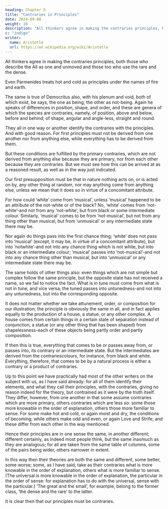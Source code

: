 ```yaml
---
heading: Chapter 5
title: "Contraries in Principles"
date: 2024-09-08
weight: 10
description: "All thinkers agree in making the contraries principles, both those who describe the All as one and unmoved and those too who use the rare and the dense."
c: "indigo"
writer:
  name: Aristotle 
  url: https://en.wikipedia.org/wiki/Aristotle
---
```



All thinkers agree in making the contraries principles, both those who describe the All as one and unmoved and those too who use the rare and the dense.

Even Parmenides treats hot and cold as principles under the names of fire and earth.


The same is true of Democritus also, with his plenum and void, both of which exist, be says, the one as being, the other as not-being. Again he speaks of differences in position, shape, and
order, and these are genera of which the species are contraries, namely, of position,
above and below, before and behind; of shape, angular and angle-less, straight and
round.

They all in one way or another identify the contraries with the principles. And with good reason. For first principles must not be derived from one another nor from anything else, while everything has to be derived from them. 

But these conditions are fulfilled by the primary contraries, which are not derived from anything
else because they are primary, nor from each other because they are contraries.
But we must see how this can be arrived at as a reasoned result, as well as in the way
just indicated.

Our first presupposition must be that in nature nothing acts on, or is acted on by, any
other thing at random, nor may anything come from anything else, unless we mean that
it does so in virtue of a concomitant attribute.

For how could ‘white’ come from
‘musical’, unless ‘musical’ happened to be an attribute of the not-white or of the black?
No, ‘white’ comes from ‘not-white’-and not from any ‘not-white’, but from black or
some intermediate colour. Similarly, ‘musical’ comes to be from ‘not-musical’, but not
from any thing other than musical, but from ‘unmusical’ or any intermediate state there
may be.

Nor again do things pass into the first chance thing; ‘white’ does not pass into ‘musical’
(except, it may be, in virtue of a concomitant attribute), but into ‘notwhite’-and not into
any chance thing which is not white, but into black or an intermediate colour; ‘musical’
passes into ‘not-musical’-and not into any chance thing other than musical, but into
‘unmusical’ or any intermediate state there may be.

The same holds of other things also: even things which are not simple but complex
follow the same principle, but the opposite state has not received a name, so we fail to
notice the fact. What is in tune must come from what is not in tune, and vice versa; the
tuned passes into untunedness-and not into any untunedness, but into the corresponding
opposite. 

It does not matter whether we take attunement, order, or composition for our
illustration; the principle is obviously the same in all, and in fact applies equally to the
production of a house, a statue, or any other complex. A house comes from certain
things in a certain state of separation instead of conjunction, a statue (or any other thing
that has been shaped) from shapelessness-each of these objects being partly order and
partly composition.

If then this is true, everything that comes to be or passes away from, or passes into, its
contrary or an intermediate state. But the intermediates are derived from the contrariescolours, for instance, from black and white. Everything, therefore, that comes to be by a
natural process is either a contrary or a product of contraries.

Up to this point we have practically had most of the other writers on the subject with us,
as I have said already: for all of them identify their elements, and what they call their
principles, with the contraries, giving no reason indeed for the theory, but contrained as it were by the truth itself. They differ, however, from one another in that some assume
contraries which are more primary, others contraries which are less so: some those more
knowable in the order of explanation, others those more familiar to sense. For some
make hot and cold, or again moist and dry, the conditions of becoming; while others
make odd and even, or again Love and Strife; and these differ from each other in the
way mentioned.

Hence their principles are in one sense the same, in another different; different certainly,
as indeed most people think, but the same inasmuch as they are analogous; for all are
taken from the same table of columns, some of the pairs being wider, others narrower in
extent. 

In this way then their theories are both the same and different, some better, some
worse; some, as I have said, take as their contraries what is more knowable in the order
of explanation, others what is more familiar to sense. (The universal is more knowable
in the order of explanation, the particular in the order of sense: for explanation has to do
with the universal, sense with the particular.) ‘The great and the small’, for example,
belong to the former class, ‘the dense and the rare’ to the latter.

It is clear then that our principles must be contraries.
